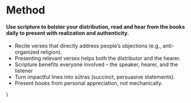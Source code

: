 # Method

#### Use scripture to bolster your distribution, read and hear from the books daily to present with realization and authenticity.

* Recite verses that directly address people’s objections (e.g., anti-organized religion).
* Presenting relevant verses helps both the distributor and the hearer.
* Scripture benefits everyone involved – the speaker, hearer, and the listener
* Turn impactful lines into sūtras (succinct, persuasive statements).
* Present books from personal appreciation, not mechanically.

\
